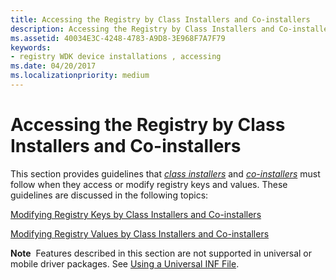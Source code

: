 ```yaml
---
title: Accessing the Registry by Class Installers and Co-installers
description: Accessing the Registry by Class Installers and Co-installers
ms.assetid: 40034E3C-4248-4783-A9D8-3E968F7A7F79
keywords:
- registry WDK device installations , accessing
ms.date: 04/20/2017
ms.localizationpriority: medium
---
```


# Accessing the Registry by Class Installers and Co-installers


This section provides guidelines that [*class installers*](https://msdn.microsoft.com/library/windows/hardware/ff556274#wdkgloss-class-installer) and [*co-installers*](https://msdn.microsoft.com/library/windows/hardware/ff556274#wdkgloss-co-installer) must follow when they access or modify registry keys and values. These guidelines are discussed in the following topics:

[Modifying Registry Keys by Class Installers and Co-installers](modifying-registry-keys-by-class-installers-and-co-installers.md)

[Modifying Registry Values by Class Installers and Co-installers](modifying-registry-values-by-class-installers-and-co-installers.md)

**Note**  Features described in this section are not supported in universal or mobile driver packages. See [Using a Universal INF File](using-a-universal-inf-file.md).

 

 

 





